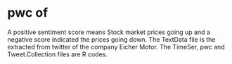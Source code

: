 # pwc of 
A positive sentiment score means Stock market prices going up and a negative score indicated the prices going down.
The TextData file is the extracted from twitter of the company Eicher Motor.
The TimeSer, pwc and Tweet.Collection files are R codes.
